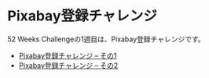 # Pixabay登録チャレンジ
52 Weeks Challengeの1週目は、Pixabay登録チャレンジです。

* [Pixabay登録チャレンジ – その1](https://www.skyfantasylab.work/pixabay%e7%99%bb%e9%8c%b2%e3%83%81%e3%83%a3%e3%83%ac%e3%83%b3%e3%82%b8-%e3%81%9d%e3%81%ae1/)
* [Pixabay登録チャレンジ – その2](https://www.skyfantasylab.work/pixabay%e7%99%bb%e9%8c%b2%e3%83%81%e3%83%a3%e3%83%ac%e3%83%b3%e3%82%b8-%e3%81%9d%e3%81%ae2/)